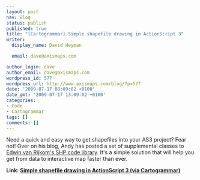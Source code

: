 ```yaml
---
layout: post
nav: Blog
status: publish
published: true
title: "[Cartogrammar] Simple shapefile drawing in ActionScript 3"
writer:
  display_name: David Heyman

  email: dave@axismaps.com

author_login: dave
author_email: dave@axismaps.com
wordpress_id: 577
wordpress_url: http://www.axismaps.com/blog/?p=577
date: '2009-07-17 08:09:02 +0100'
date_gmt: '2009-07-17 13:09:02 +0100'
categories:
- Code
- Cartogrammar
tags: []
comments: []
---
```

<p>Need a quick and easy way to get shapefiles into your AS3 project? Fear not! Over on his blog, Andy has posted a set of supplemental classes to <a href="http://code.google.com/p/vanrijkom-flashlibs/">Edwin van Rijkom's SHP code library</a>. It's a simple solution that will help you get from data to interactive map faster than ever.</p>
<p><strong>Link: <a href="http://www.cartogrammar.com/blog/simple-shapefile-drawing-in-actionscript-3/">Simple shapefile drawing in ActionScript 3 (via Cartogrammar)</a></strong></p>
